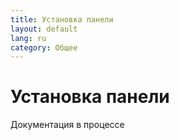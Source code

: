 ```yaml
---
title: Установка панели
layout: default
lang: ru
category: Общее
---
```


# Установка панели

Документация в процессе